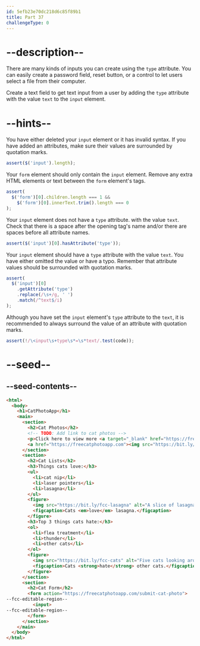 ```yaml
---
id: 5efb23e70dc218d6c85f89b1
title: Part 37
challengeType: 0
---
```


# --description--

There are many kinds of inputs you can create using the `type` attribute. You can easily create a password field, reset button, or a control to let users select a file from their computer.

Create a text field to get text input from a user by adding the `type` attribute with the value `text` to the `input` element.

# --hints--

You have either deleted your `input` element or it has invalid syntax. If you have added an attributes, make sure their values are surrounded by quotation marks.

```js
assert($('input').length);
```

Your `form` element should only contain the `input` element. Remove any extra HTML elements or text between the `form` element's tags.

```js
assert(
  $('form')[0].children.length === 1 &&
    $('form')[0].innerText.trim().length === 0
);
```

Your `input` element does not have a `type` attribute. with the value `text`. Check that there is a space after the opening tag's name and/or there are spaces before all attribute names.

```js
assert($('input')[0].hasAttribute('type'));
```

Your `input` element should have a `type` attribute with the value `text`. You have either omitted the value or have a typo. Remember that attribute values should be surrounded with quotation marks.

```js
assert(
  $('input')[0]
    .getAttribute('type')
    .replace(/\s+/g, ' ')
    .match(/^text$/i)
);
```

Although you have set the `input` element's `type` attribute to the `text`, it is recommended to always surround the value of an attribute with quotation marks.

```js
assert(!/\<input\s+type\s*=\s*text/.test(code));
```

# --seed--

## --seed-contents--

```html
<html>
  <body>
    <h1>CatPhotoApp</h1>
    <main>
      <section>
        <h2>Cat Photos</h2>
        <!-- TODO: Add link to cat photos -->
        <p>Click here to view more <a target="_blank" href="https://freecatphotoapp.com">cat photos</a>.</p>
        <a href="https://freecatphotoapp.com"><img src="https://bit.ly/fcc-relaxing-cat" alt="A cute orange cat lying on its back."></a>
      </section>
      <section>
        <h2>Cat Lists</h2>
        <h3>Things cats love:</h3>
        <ul>
          <li>cat nip</li>
          <li>laser pointers</li>
          <li>lasagna</li>
        </ul>
        <figure>
          <img src="https://bit.ly/fcc-lasagna" alt="A slice of lasagna on a plate.">
          <figcaption>Cats <em>love</em> lasagna.</figcaption>  
        </figure>
        <h3>Top 3 things cats hate:</h3>
        <ol>
          <li>flea treatment</li>
          <li>thunder</li>
          <li>other cats</li>
        </ol>
        <figure>
          <img src="https://bit.ly/fcc-cats" alt="Five cats looking around a field.">
          <figcaption>Cats <strong>hate</strong> other cats.</figcaption>  
        </figure>
      </section>
      <section>
        <h2>Cat Form</h2>
        <form action="https://freecatphotoapp.com/submit-cat-photo">
--fcc-editable-region--
          <input>
--fcc-editable-region--
        </form>
      </section>
    </main>
  </body>
</html>
```
